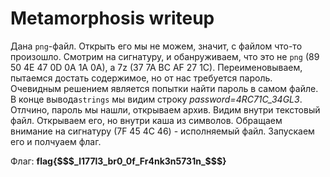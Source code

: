 # Metamorphosis writeup
Дана `png`-файл. Открыть его мы не можем, значит, с файлом что-то произошло. Смотрим на сигнатуру, и обанруживаем, что это не `png` (89 50 4E 47 0D 0A 1A 0A), а 7z (37 7A BC AF 27 1C). Переименовываем, пытаемся достать содержимое, но от нас требуется пароль. Очевидным решением является попытки найти пароль в самом файле. В конце вывода`strings`  мы видим строку _password=4RC71C_34GL3_. Отлчино, пароль мы нашли, открываем архив. Видим внутри текстовый файл. Открываем его, но внутри каша из символов. Обращаем внимание на сигнатуру (7F 45 4C 46) - исполняемый файл. Запускаем его и полчуаем флаг.

Флаг: **flag{\$\$\$\_l177l3_br0_0f_Fr4nk3n5731n\_\$\$\$}**